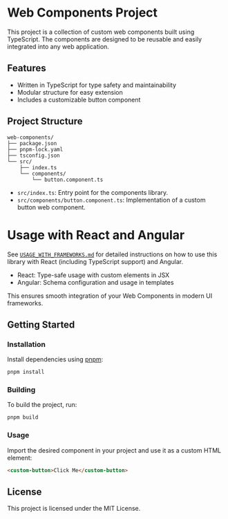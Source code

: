 # Web Components Project

This project is a collection of custom web components built using TypeScript. The components are designed to be reusable and easily integrated into any web application.

## Features
- Written in TypeScript for type safety and maintainability
- Modular structure for easy extension
- Includes a customizable button component

## Project Structure
```
web-components/
├── package.json
├── pnpm-lock.yaml
├── tsconfig.json
└── src/
    ├── index.ts
    └── components/
        └── button.component.ts
```

- `src/index.ts`: Entry point for the components library.
- `src/components/button.component.ts`: Implementation of a custom button web component.

# Usage with React and Angular

See [`USAGE_WITH_FRAMEWORKS.md`](./USAGE_WITH_FRAMEWORKS.md) for detailed instructions on how to use this library with React (including TypeScript support) and Angular.

- React: Type-safe usage with custom elements in JSX
- Angular: Schema configuration and usage in templates

This ensures smooth integration of your Web Components in modern UI frameworks.

## Getting Started

### Installation

Install dependencies using [pnpm](https://pnpm.io/):

```sh
pnpm install
```

### Building

To build the project, run:

```sh
pnpm build
```

### Usage

Import the desired component in your project and use it as a custom HTML element:

```html
<custom-button>Click Me</custom-button>
```

## License

This project is licensed under the MIT License.
